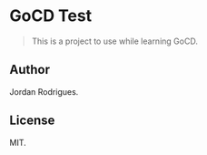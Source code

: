 # GoCD Test

> This is a project to use while learning GoCD.

## Author

Jordan Rodrigues.

## License

MIT.

